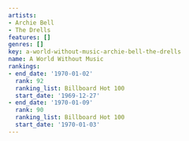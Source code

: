 ```yaml
---
artists:
- Archie Bell
- The Drells
features: []
genres: []
key: a-world-without-music-archie-bell-the-drells
name: A World Without Music
rankings:
- end_date: '1970-01-02'
  rank: 92
  ranking_list: Billboard Hot 100
  start_date: '1969-12-27'
- end_date: '1970-01-09'
  rank: 90
  ranking_list: Billboard Hot 100
  start_date: '1970-01-03'
---
```



